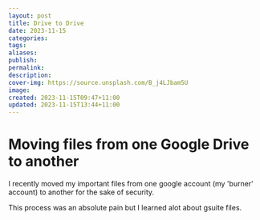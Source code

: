 ```yaml
---
layout: post
title: Drive to Drive
date: 2023-11-15
categories: 
tags: 
aliases: 
publish: 
permalink: 
description: 
cover-img: https://source.unsplash.com/B_j4LJbam5U
image: 
created: 2023-11-15T09:47+11:00
updated: 2023-11-15T13:44+11:00
---
```

# Moving files from one Google Drive to another
I recently moved my important files from one google account (my 'burner' account) to another for the sake of security.

This process was an absolute pain but I learned alot about gsuite files.
